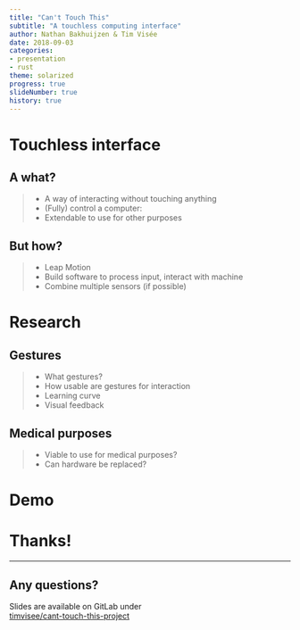 ```yaml
---
title: "Can't Touch This"
subtitle: "A touchless computing interface"
author: Nathan Bakhuijzen & Tim Visée
date: 2018-09-03
categories:
- presentation
- rust
theme: solarized
progress: true
slideNumber: true
history: true
---
```


# Touchless interface

## A what?
> * A way of interacting without touching anything
> * (Fully) control a computer:
> * Extendable to use for other purposes

## But how?
> - Leap Motion
> - Build software to process input, interact with machine
> - Combine multiple sensors (if possible)

# Research

## Gestures
> - What gestures?
> - How usable are gestures for interaction
> - Learning curve
> - Visual feedback

## Medical purposes
> - Viable to use for medical purposes?
> - Can hardware be replaced?

# Demo

# Thanks!

- - -

## Any questions?

Slides are available on GitLab under  
[timvisee/cant-touch-this-project](https://gitlab.com/timvisee/cant-touch-this-project)
